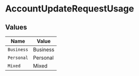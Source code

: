 # AccountUpdateRequestUsage


## Values

| Name       | Value      |
| ---------- | ---------- |
| `Business` | Business   |
| `Personal` | Personal   |
| `Mixed`    | Mixed      |